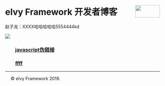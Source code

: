 # <div style="height:40px"><div style="float:left">eIvy Framework 开发者博客</div> <div style="float:right"><img width="80" height="40" src="../../Logo.png"></img></div></div>

赵子龙：XXXX哈哈哈哈哈5554444kd

<img src="../Photo/Logo.png"/>

### &emsp;&emsp;[javascript伪链接](1.html)
### &emsp;&emsp;[ffff](2.html)
---
&emsp; &copy; eIvy Framework 2019.
